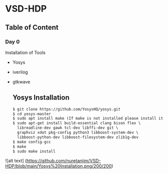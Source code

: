 # VSD-HDP
## Table of Content
### Day 0 
 Installation of Tools
- Yosys
- iverilog
- gtkwave

  ## Yosys Installation
  ``` html
  $ git clone https://github.com/YosysHQ/yosys.git
  $ cd yosys-master 
  $ sudo apt install make (If make is not installed please install it) 
  $ sudo apt-get install build-essential clang bison flex \
    libreadline-dev gawk tcl-dev libffi-dev git \
    graphviz xdot pkg-config python3 libboost-system-dev \
    libboost-python-dev libboost-filesystem-dev zlib1g-dev
  $ make config-gcc
  $ make 
  $ sudo make install
  ```
![alt text] (https://github.com/nuretanjim/VSD-HDP/blob/main/Yosys%20Installation.png/200/200)

